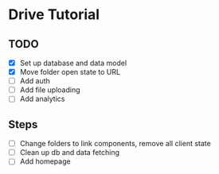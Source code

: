 # Drive Tutorial

## TODO

- [x] Set up database and data model
- [x] Move folder open state to URL
- [ ] Add auth
- [ ] Add file uploading
- [ ] Add analytics

## Steps

- [ ] Change folders to link components, remove all client state
- [ ] Clean up db and data fetching
- [ ] Add homepage
